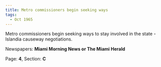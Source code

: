 ```yaml
---  
title: Metro commissioners begin seeking ways  
tags:  
  - Oct 1965  
---  
```

  
Metro commissioners begin seeking ways to stay involved in the state - Islandia causeway negotiations.  
  
Newspapers: **Miami Morning News or The Miami Herald**  
  
Page: **4**, Section: **C** 
